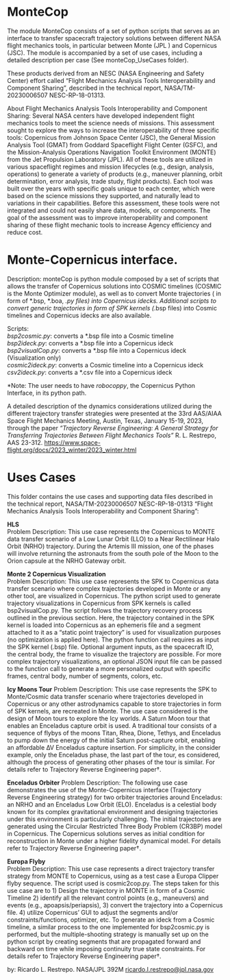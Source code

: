 # MonteCop
The module MonteCop consists of a set of python scripts that serves as an interface to transfer spacecraft trajectory solutions between different NASA flight mechanics tools, in particular between Monte (JPL ) and Copernicus (JSC). The module is accompanied by a set of use cases, including a detailed description per case (See monteCop_UseCases folder). 

These products derived from an NESC (NASA Engineering and Safety Center) effort called “Flight Mechanics Analysis Tools Interoperability and Component Sharing”, described in the technical report, NASA/TM-20230006507 NESC-RP-18-01313.  

About Flight Mechanics Analysis Tools Interoperability and Component Sharing:
Several NASA centers have developed independent flight mechanics tools to meet the science needs of missions. This assessment sought to explore the ways to increase the interoperability of three specific tools: Copernicus from Johnson Space Center (JSC), the General Mission Analysis Tool (GMAT) from Goddard Spaceflight Flight Center (GSFC), and the Mission-Analysis Operations Navigation Toolkit Environment (MONTE) from the Jet Propulsion Laboratory (JPL). All of these tools are utilized in various spaceflight regimes and mission lifecycles (e.g., design, analysis, operations) to generate a variety of products (e.g., maneuver planning, orbit determination, error analysis, trade study, flight products). Each tool was built over the years with specific goals unique to each center, which were based on the science missions they supported, and naturally lead to variations in their capabilities. Before this assessment, these tools were not integrated and could not easily share data, models, or components. The goal of the assessment was to improve interoperability and component sharing of these flight mechanic tools to increase Agency efficiency and reduce cost.

# Monte-Copernicus interface. 
 Description: monteCop is python module composed by a set of scripts that allows the transfer of Copernicus solutions into COSMIC timelines (COSMIC is the Monte Optimizer module),  as well as to convert Monte trajectories ( in form of *.bsp, *.boa, *.py files)	into Copernicus idecks.  Additional scripts to convert generic trajectories in form of SPK kernels (*.bsp files) into Cosmic timelines and Copernicus idecks are also available.  
		
Scripts:  
          *bsp2cosmic.py*:  	converts a *.bsp file into a Cosmic timeline    
          *bsp2ideck.py*:	converts a *.bsp file into a Copernicus ideck    
          *bsp2visualCop.py*: 	converts a *.bsp file into a Copernicus ideck (Visualization only)    
          *cosmic2ideck.py*: 	converts a Cosmic timeline into a Copernicus ideck    
          *csv2ideck.py*:		converts a *.csv file into a Copernicus ideck    
                 

*Note: The user needs to have *robocoppy*, the Copernicus Python Interface, in its python path.  

A detailed description of the dynamics considerations utilized during the different trajectory transfer strategies were presented at the 33rd AAS/AIAA Space Flight Mechanics Meeting, Austin, Texas, January 15-19, 2023, through the paper *“Trajectory Reverse Engineering: A General Strategy for Transferring Trajectories Between Flight Mechanics Tools”* R. L.  Restrepo, AAS 23-312. https://www.space-flight.org/docs/2023_winter/2023_winter.html

# Uses Cases
This folder contains the use cases and supporting data files described in the technical report, NASA/TM-20230006507 NESC-RP-18-01313 “Flight Mechanics Analysis Tools Interoperability and Component Sharing”:

**HLS**   
Problem Description: This use case represents the Copernicus to MONTE data transfer scenario of a Low Lunar Orbit (LLO) to a Near Rectilinear Halo Orbit (NRHO) trajectory. During the Artemis III mission, one of the phases will involve returning the astronauts from the south pole of the Moon to the Orion capsule at the NRHO Gateway orbit.

**Monte 2 Copernicus Visualization**  
Problem Description: This use case represents the SPK to Copernicus data transfer scenario where complex trajectories developed in Monte or any other tool, are visualized in Copernicus.  The python script used to generate trajectory visualizations in Copernicus from SPK kernels is called bsp2visualCop.py. The script follows the trajectory recovery process outlined in the previous section. Here, the trajectory contained in the SPK kernel is loaded into Copernicus as an ephemeris file and a segment attached to it as a “static point trajectory” is used for visualization purposes (no optimization is applied here). The python function call requires as input the SPK kernel (.bsp) file. Optional argument inputs, as the spacecraft ID, the central body, the frame to visualize the trajectory are possible. For more complex trajectory visualizations, an optional JSON input file can be passed to the function call to generate a more personalized output with specific frames, central body, number of segments, colors, etc. 

**Icy Moons Tour** 
Problem Description: This use case represents the SPK to Monte/Cosmic data transfer scenario where trajectories developed in Copernicus or any other astrodynamics capable to store trajectories in form of SPK kernels, are recreated in Monte.  The use case considered is the design of Moon tours to explore the Icy worlds.  A Saturn Moon tour that enables an Enceladus capture orbit is used.   A traditional tour consists of a sequence of flybys of the moons Titan, Rhea, Dione, Tethys, and Enceladus to pump down the energy of the initial Saturn post-capture orbit, enabling an affordable ∆V Enceladus capture insertion. For simplicity, in the consider example, only the Enceladus phase, the last part of the tour, es considered, although the process of generating other phases of the tour is similar.  For details refer to Trajectory Reverse Engineering paper†.

**Enceladus Orbiter** 
Problem Description: The following use case demonstrates the use of the Monte-Copernicus interface (Trajectory Reverse Engineering strategy) for two orbiter trajectories around Enceladus: an NRHO and an Enceladus Low Orbit (ELO). Enceladus is a celestial body known for its complex gravitational environment and designing trajectories under this environment is particularly challenging.  The initial trajectories are generated using the Circular Restricted Three Body Problem (CR3BP) model in Copernicus. The Copernicus solutions serves as initial condition for reconstruction in Monte under a higher fidelity dynamical model.  For details refer to Trajectory Reverse Engineering paper†. 

**Europa Flyby**  
Problem Description: This use case represents a direct trajectory transfer strategy from MONTE to Copernicus, using as a test case a Europa Clipper flyby sequence. The script used is cosmic2cop.py. The steps taken for this use case are to 1) Design the trajectory in MONTE in form of a Cosmic Timeline 2) identify all the relevant control points (e.g., maneuvers) and events (e.g., apoapsis/periapsis), 3) convert the trajectory into a Copernicus file.  4) utilize Copernicus’ GUI to adjust the segments and/or constraints/functions, optimizer, etc. To generate an ideck from a Cosmic timeline, a similar process to the one implemented for bsp2cosmic.py is performed, but the multiple-shooting strategy is manually set up on the python script by creating segments that are propagated forward and backward on time while imposing continuity true state constraints.  For details refer to Trajectory Reverse Engineering paper†.


 by: Ricardo L. Restrepo. NASA/JPL 392M
     ricardo.l.restrepo@jpl.nasa.gov		
